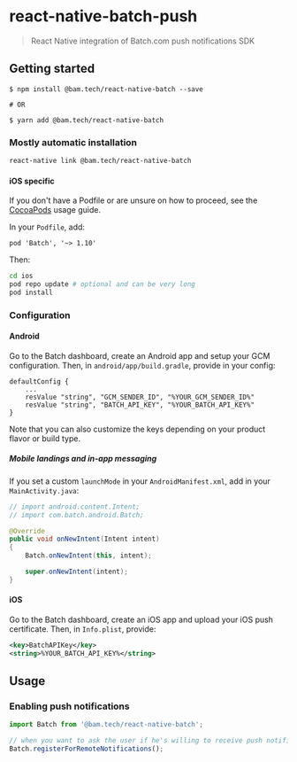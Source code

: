 # react-native-batch-push

> React Native integration of Batch.com push notifications SDK

## Getting started

```
$ npm install @bam.tech/react-native-batch --save

# OR

$ yarn add @bam.tech/react-native-batch
```

### Mostly automatic installation

```bash
react-native link @bam.tech/react-native-batch
```

#### iOS specific

If you don't have a Podfile or are unsure on how to proceed, see the [CocoaPods](http://guides.cocoapods.org/using/using-cocoapods.html) usage guide.

In your `Podfile`, add:

```
pod 'Batch', '~> 1.10'
```

Then:

```bash
cd ios
pod repo update # optional and can be very long
pod install
```

### Configuration

#### Android

Go to the Batch dashboard, create an Android app and setup your GCM configuration.
Then, in `android/app/build.gradle`, provide in your config:

```
defaultConfig {
    ...
    resValue "string", "GCM_SENDER_ID", "%YOUR_GCM_SENDER_ID%"
    resValue "string", "BATCH_API_KEY", "%YOUR_BATCH_API_KEY%"
}
```

Note that you can also customize the keys depending on your product flavor or build type.

##### Mobile landings and in-app messaging

If you set a custom `launchMode` in your `AndroidManifest.xml`, add in your `MainActivity.java`:

```java
// import android.content.Intent;
// import com.batch.android.Batch;

@Override
public void onNewIntent(Intent intent)
{
    Batch.onNewIntent(this, intent);

    super.onNewIntent(intent);
}
```

#### iOS

Go to the Batch dashboard, create an iOS app and upload your iOS push certificate.
Then, in `Info.plist`, provide:

```xml
<key>BatchAPIKey</key>
<string>%YOUR_BATCH_API_KEY%</string>
```

## Usage

### Enabling push notifications

```js
import Batch from '@bam.tech/react-native-batch';

// when you want to ask the user if he's willing to receive push notifications (required on iOS):
Batch.registerForRemoteNotifications();
```
